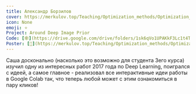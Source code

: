 ```yaml
---
title: Александр Борзилов
cover: https://merkulov.top/Teaching/Optimization_methods/Optimization_methods______/Лучшие_проекты_по_оптимизации_2018/Александр_Борзилов/borzilov.jpeg
icon: None
emoji: ⭐
Project: Around Deep Image Prior
Code: [🕸](https://drive.google.com/drive/folders/1sk6qVo1UPAKkF3Lc1t4TcSRG-SYLrzeA?usp=sharing)
Poster: [📎](https://merkulov.top/Teaching/Optimization_methods/Optimization_methods______/Лучшие_проекты_по_оптимизации_2018/Александр_Борзилов/borzilov_poster.pdf)
---
```


Саша досконально (насколько это возможно для студента 3его курса) изучил одну из интересных работ 2017 года по Deep Learning, поигрался с идеей, а самое главное - реализовал все интерактивные идеи работы в Google Colab так, что теперь любой может с этим ознакомиться в пару кликов!
